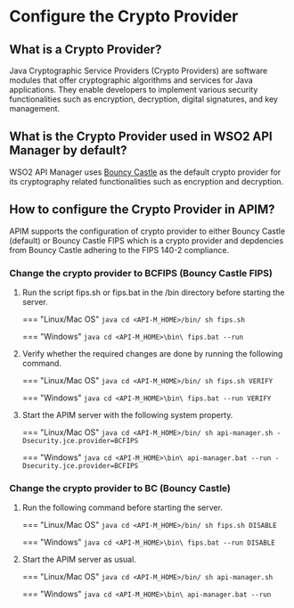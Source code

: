 # Configure the Crypto Provider

## What is a Crypto Provider?

Java Cryptographic Service Providers (Crypto Providers) are software modules that offer cryptographic algorithms and services for Java applications. They enable developers to implement various security functionalities such as encryption, decryption, digital signatures, and key management.

## What is the Crypto Provider used in WSO2 API Manager by default?

WSO2 API Manager uses [Bouncy Castle](https://www.bouncycastle.org/) as the default crypto provider for its cryptography related functionalities such as encryption and decryption.

## How to configure the Crypto Provider in APIM?

APIM supports the configuration of crypto provider to either Bouncy Castle (default) or Bouncy Castle FIPS which is a crypto provider and depdencies from Bouncy Castle adhering to the FIPS 140-2 compliance.

### Change the crypto provider to BCFIPS (Bouncy Castle FIPS)

1. Run the script fips.sh or fips.bat in the <APIM-HOME>/bin directory before starting the server.

    === "Linux/Mac OS"
        ``` java
        cd <API-M_HOME>/bin/
        sh fips.sh
        ```

    === "Windows"
        ``` java
        cd <API-M_HOME>\bin\
        fips.bat --run
        ```

2. Verify whether the required changes are done by running the following command.

    === "Linux/Mac OS"
        ``` java
        cd <API-M_HOME>/bin/
        sh fips.sh VERIFY
        ```

    === "Windows"
        ``` java
        cd <API-M_HOME>\bin\
        fips.bat --run VERIFY
        ```

3. Start the APIM server with the following system property.

    === "Linux/Mac OS"
        ``` java
        cd <API-M_HOME>/bin/
        sh api-manager.sh -Dsecurity.jce.provider=BCFIPS
        ```

    === "Windows"
        ``` java
        cd <API-M_HOME>\bin\
        api-manager.bat --run -Dsecurity.jce.provider=BCFIPS
        ```

### Change the crypto provider to BC (Bouncy Castle)

1. Run the following command before starting the server.

    === "Linux/Mac OS"
        ``` java
        cd <API-M_HOME>/bin/
        sh fips.sh DISABLE
        ```

    === "Windows"
        ``` java
        cd <API-M_HOME>\bin\
        fips.bat --run DISABLE
        ```

2. Start the APIM server as usual.

    === "Linux/Mac OS"
        ``` java
        cd <API-M_HOME>/bin/
        sh api-manager.sh
        ```

    === "Windows"
        ``` java
        cd <API-M_HOME>\bin\
        api-manager.bat --run
        ```
